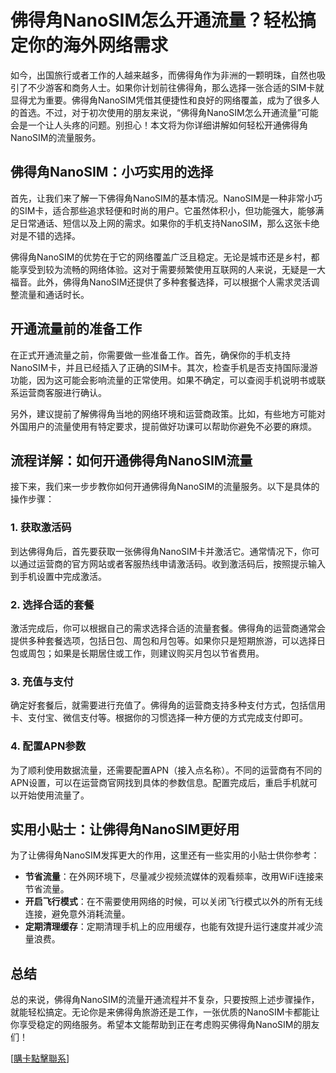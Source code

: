 # 佛得角NanoSIM怎么开通流量？轻松搞定你的海外网络需求

如今，出国旅行或者工作的人越来越多，而佛得角作为非洲的一颗明珠，自然也吸引了不少游客和商务人士。如果你计划前往佛得角，那么选择一张合适的SIM卡就显得尤为重要。佛得角NanoSIM凭借其便捷性和良好的网络覆盖，成为了很多人的首选。不过，对于初次使用的朋友来说，“佛得角NanoSIM怎么开通流量”可能会是一个让人头疼的问题。别担心！本文将为你详细讲解如何轻松开通佛得角NanoSIM的流量服务。

## 佛得角NanoSIM：小巧实用的选择

首先，让我们来了解一下佛得角NanoSIM的基本情况。NanoSIM是一种非常小巧的SIM卡，适合那些追求轻便和时尚的用户。它虽然体积小，但功能强大，能够满足日常通话、短信以及上网的需求。如果你的手机支持NanoSIM，那么这张卡绝对是不错的选择。

佛得角NanoSIM的优势在于它的网络覆盖广泛且稳定。无论是城市还是乡村，都能享受到较为流畅的网络体验。这对于需要频繁使用互联网的人来说，无疑是一大福音。此外，佛得角NanoSIM还提供了多种套餐选择，可以根据个人需求灵活调整流量和通话时长。

## 开通流量前的准备工作

在正式开通流量之前，你需要做一些准备工作。首先，确保你的手机支持NanoSIM卡，并且已经插入了正确的SIM卡。其次，检查手机是否支持国际漫游功能，因为这可能会影响流量的正常使用。如果不确定，可以查阅手机说明书或联系运营商客服进行确认。

另外，建议提前了解佛得角当地的网络环境和运营商政策。比如，有些地方可能对外国用户的流量使用有特定要求，提前做好功课可以帮助你避免不必要的麻烦。

## 流程详解：如何开通佛得角NanoSIM流量

接下来，我们来一步步教你如何开通佛得角NanoSIM的流量服务。以下是具体的操作步骤：

### 1. 获取激活码

到达佛得角后，首先要获取一张佛得角NanoSIM卡并激活它。通常情况下，你可以通过运营商的官方网站或者客服热线申请激活码。收到激活码后，按照提示输入到手机设置中完成激活。

### 2. 选择合适的套餐

激活完成后，你可以根据自己的需求选择合适的流量套餐。佛得角的运营商通常会提供多种套餐选项，包括日包、周包和月包等。如果你只是短期旅游，可以选择日包或周包；如果是长期居住或工作，则建议购买月包以节省费用。

### 3. 充值与支付

确定好套餐后，就需要进行充值了。佛得角的运营商支持多种支付方式，包括信用卡、支付宝、微信支付等。根据你的习惯选择一种方便的方式完成支付即可。

### 4. 配置APN参数

为了顺利使用数据流量，还需要配置APN（接入点名称）。不同的运营商有不同的APN设置，可以在运营商官网找到具体的参数信息。配置完成后，重启手机就可以开始使用流量了。

## 实用小贴士：让佛得角NanoSIM更好用

为了让佛得角NanoSIM发挥更大的作用，这里还有一些实用的小贴士供你参考：

- **节省流量**：在外网环境下，尽量减少视频流媒体的观看频率，改用WiFi连接来节省流量。
- **开启飞行模式**：在不需要使用网络的时候，可以关闭飞行模式以外的所有无线连接，避免意外消耗流量。
- **定期清理缓存**：定期清理手机上的应用缓存，也能有效提升运行速度并减少流量浪费。

## 总结

总的来说，佛得角NanoSIM的流量开通流程并不复杂，只要按照上述步骤操作，就能轻松搞定。无论你是来佛得角旅游还是工作，一张优质的NanoSIM卡都能让你享受稳定的网络服务。希望本文能帮助到正在考虑购买佛得角NanoSIM的朋友们！

[[購卡點擊聯系](https://t.me/s/esim1088)]